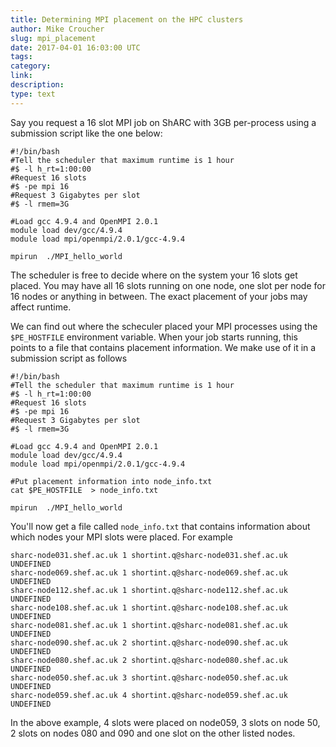 ```yaml
---
title: Determining MPI placement on the HPC clusters
author: Mike Croucher
slug: mpi_placement
date: 2017-04-01 16:03:00 UTC
tags:
category:
link:
description:
type: text
---
```


Say you request a 16 slot MPI job on ShARC with 3GB per-process using a submission script like the one below:

```
#!/bin/bash
#Tell the scheduler that maximum runtime is 1 hour
#$ -l h_rt=1:00:00
#Request 16 slots
#$ -pe mpi 16
#Request 3 Gigabytes per slot
#$ -l rmem=3G

#Load gcc 4.9.4 and OpenMPI 2.0.1
module load dev/gcc/4.9.4
module load mpi/openmpi/2.0.1/gcc-4.9.4

mpirun  ./MPI_hello_world
```

The scheduler is free to decide where on the system your 16 slots get placed. You may have all 16 slots running on one node, one slot per node for 16 nodes or anything in between. The exact placement of your jobs may affect runtime.

We can find out where the scheculer placed your MPI processes using the `$PE_HOSTFILE` environment variable. When your job starts running, this points to a file that contains placement information. We make use of it in a submission script as follows

```
#!/bin/bash
#Tell the scheduler that maximum runtime is 1 hour
#$ -l h_rt=1:00:00
#Request 16 slots
#$ -pe mpi 16
#Request 3 Gigabytes per slot
#$ -l rmem=3G

#Load gcc 4.9.4 and OpenMPI 2.0.1
module load dev/gcc/4.9.4
module load mpi/openmpi/2.0.1/gcc-4.9.4

#Put placement information into node_info.txt
cat $PE_HOSTFILE  > node_info.txt

mpirun  ./MPI_hello_world
```
You'll now get a file called `node_info.txt` that contains information about which nodes your MPI slots were placed. For example
```
sharc-node031.shef.ac.uk 1 shortint.q@sharc-node031.shef.ac.uk UNDEFINED
sharc-node069.shef.ac.uk 1 shortint.q@sharc-node069.shef.ac.uk UNDEFINED
sharc-node112.shef.ac.uk 1 shortint.q@sharc-node112.shef.ac.uk UNDEFINED
sharc-node108.shef.ac.uk 1 shortint.q@sharc-node108.shef.ac.uk UNDEFINED
sharc-node081.shef.ac.uk 1 shortint.q@sharc-node081.shef.ac.uk UNDEFINED
sharc-node090.shef.ac.uk 2 shortint.q@sharc-node090.shef.ac.uk UNDEFINED
sharc-node080.shef.ac.uk 2 shortint.q@sharc-node080.shef.ac.uk UNDEFINED
sharc-node050.shef.ac.uk 3 shortint.q@sharc-node050.shef.ac.uk UNDEFINED
sharc-node059.shef.ac.uk 4 shortint.q@sharc-node059.shef.ac.uk UNDEFINED
```

In the above example, 4 slots were placed on node059, 3 slots on node 50, 2 slots on nodes 080 and 090 and one slot on the other listed nodes. 
